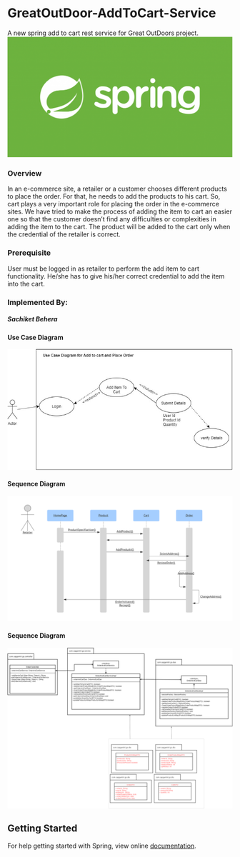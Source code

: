 # GreatOutDoor-AddToCart-Service

A new spring add to cart rest service for Great OutDoors project.
![](spring.png)

### Overview
In an e-commerce site, a retailer or a customer chooses different products to place the order. For that, he needs to add the products to his cart. So, cart plays a very important role for placing the order in the e-commerce sites. We have tried to make the process of adding the item to cart an easier one so that the customer doesn’t find any difficulties or complexities in adding the item to the cart. The product will be added to the cart only when the credential of the retailer is correct.


### Prerequisite 
User must be logged in as retailer to perform the add item to cart functionality. He/she has to give his/her correct credential to add the item into the cart. 

### Implemented By: 
##### Sachiket Behera


#### Use Case Diagram 
![](documents/Use_Case_Diagram-AddToCart.png)

#### Sequence Diagram 
![](documents/Sequence_Diagram-Order.png)

#### Sequence Diagram 
![](documents/ER_Diagram-AddToCart.png)


## Getting Started

For help getting started with Spring, view online
[documentation](https://spring.io/).

